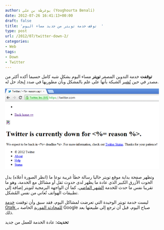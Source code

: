 ```yaml
---
author: يوغرطة بن علي (Youghourta Benali)
date: 2012-07-26 16:41:13+00:00
draft: false
title: 'توقف خدمة تويتر من جديد مساء اليوم  '
type: post
url: /2012/07/twitter-down-2/
categories:
- Web
tags:
- Down
- Twitter
---
```


**توقفت** خدمة التدوين المصغر **تويتر** مساء اليوم بشكل شبه كامل حسبما أكده أكثر من مصدر في حين [تُشير](http://status.twitter.com/post/28057350532/twitter-site-issue) الشبكة بأنها على علم بالمشكل وبأن مطوريها في صدد إيجاد حل له.




[![](twitter-down.png)
](twitter-down.png)




وتظهر صفحة بداية موقع تويتر حاليا رسالة خطأ غريبة نوعا ما (انظر الصورة أعلاه) بدل الحوت الأزرق الكبير الذي عادة ما يظهر لدى حدوث ثقل أو مشاكل مع الخدمة، وهو ما تقريبا نفس ما حدث للخدمة [الشهر الماضي](https://www.it-scoop.com/2012/06/twitter-down/). كما أن الواجهة البرمجية لتويتر إضافة إلى تطبيقات الهواتف تُعاني من نفس المُشكل.




ليست خدمة تويتر الوحيدة التي تعرضت لمشاكل اليوم، فقد سبق وأن توقفت [خدمة Gtalk للمحادثة الفورية](http://techcrunch.com/2012/07/26/google-talk-is-down-worldwide-outage-since-650-am-edt/) الخاصة بـ Google صباح اليوم، قبل أن ترجع إلى طبيعتها بعد ذلك.




**تحديث:** عادة الخدمة للعمل من جديد
